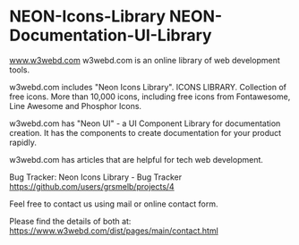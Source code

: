 # NEON-Icons-Library NEON-Documentation-UI-Library
www.w3webd.com
w3webd.com is an online library of web development tools. 

w3webd.com includes "Neon Icons Library". ICONS LIBRARY. Collection of free icons. More than 10,000 icons, including free icons from Fontawesome, Line Awesome and Phosphor Icons.

w3webd.com has "Neon UI" - a UI Component Library for documentation creation. It has the components to create documentation for your product rapidly. 

w3webd.com has articles that are helpful for tech web development.

Bug Tracker:
Neon Icons Library - Bug Tracker
https://github.com/users/grsmelb/projects/4

Feel free to contact us using mail or online contact form. 

Please find the details of both at:
https://www.w3webd.com/dist/pages/main/contact.html
